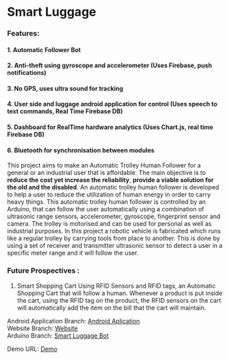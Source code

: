 # Smart Luggage
### Features:
#### 1. Automatic Follower Bot 
#### 2. Anti-theft using gyroscope and accelerometer (Uses Firebase, push notifications)
#### 3. No GPS, uses ultra sound for tracking
#### 4. User side and luggage android application for control (Uses speech to text commands, Real Time Firebase DB)
#### 5. Dashboard for RealTime hardware analytics (Uses Chart.js, real time Firebase DB)
#### 6. Bluetooth for synchronisation between modules


This project aims to make an Automatic Trolley Human Follower for a general or an industrial user that is affordable. The main objective is to <b>reduce the cost yet increase the reliability</b>, <b>provide a viable solution for the old and the disabled</b>. An automatic trolley human follower is developed to help a user to reduce the utilization of human energy in order to carry heavy things. This automatic trolley human follower is controlled by an Arduino, that can follow the user automatically using a combination of ultrasonic range sensors, accelerometer, gyroscope, fingerprint sensor and camera. The trolley is motorised and can be used for personal as well as industrial purposes. In this project a robotic vehicle is fabricated which runs like a regular trolley by carrying tools from place to another. This is done by using a set of receiver and transmitter ultrasonic sensor to detect a user in a specific meter range and it will follow the user. 

### Future Prospectives :
1. Smart Shopping Cart
Using RFID Sensors and RFID tags, an Automatic Shopping Cart that will follow a human. Whenever a product is put inside the cart, using the RFID tag on the product, the RFID sensors on the cart will automatically add the item on the bill that the cart will maintain.


  
 
Android Application Branch: [Android Aplication](https://github.com/prakamya-mishra/Bit-Please-HINT18/tree/Android) </br>
Website Branch: [Website](https://github.com/prakamya-mishra/Bit-Please-HINT18/tree/Web) </br>
Arduino Branch: [Smart Luggage Bot](https://github.com/prakamya-mishra/Bit-Please-HINT18/tree/Arduino) </br>

Demo URL: [Demo](https://drive.google.com/drive/folders/1FBMUJ0gOxFI_hJfioa4AQvhR5kkkPQJZ)
